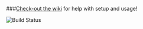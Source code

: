 ###[Check-out the wiki](https://github.com/consulo/consulo-unity3d/wiki) for help with setup and usage!

![Build Status](http://must-be.org/vulcan/statusImage?name=consulo-unity3d)
